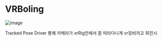 # VRBoling

![image](https://user-images.githubusercontent.com/80494367/127078812-f80f7938-7088-4c58-985a-17e16d633662.png)

Tracked Pose Driver 통해 카메라가 xrRig안에서 잘 따라다니게  vr장비끼고 회전시
